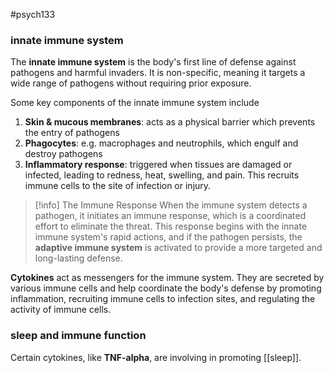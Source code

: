 #psych133 

### innate immune system
The **innate immune system** is the body's first line of defense against pathogens and harmful invaders. It is non-specific, meaning it targets a wide range of pathogens without requiring prior exposure.

Some key components of the innate immune system include
1. **Skin & mucous membranes**: acts as a physical barrier which prevents the entry of pathogens
2. **Phagocytes**: e.g. macrophages and neutrophils, which engulf and destroy pathogens
3. **Inflammatory response**: triggered when tissues are damaged or infected, leading to redness, heat, swelling, and pain. This recruits immune cells to the site of infection or injury.


>[!info] The Immune Response
>When the immune system detects a pathogen, it initiates an immune response, which is a coordinated effort to eliminate the threat. This response begins with the innate immune system's rapid actions, and if the pathogen persists, the **adaptive immune system** is activated to provide a more targeted and long-lasting defense.

**Cytokines** act as messengers for the immune system. They are secreted by various immune cells and help coordinate the body's defense by promoting inflammation, recruiting immune cells to infection sites, and regulating the activity of immune cells.
### sleep and immune function
Certain cytokines, like **TNF-alpha**, are involving in promoting [[sleep]]. 